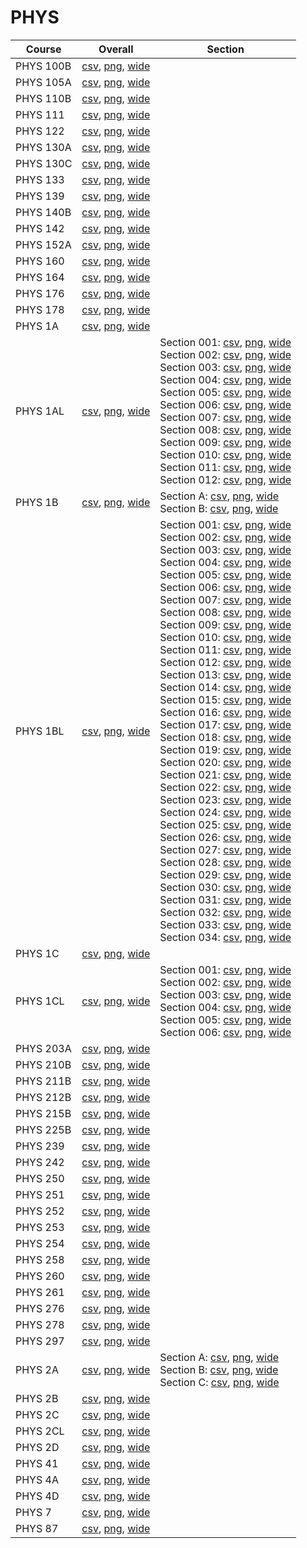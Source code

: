 # PHYS

| Course | Overall | Section |
| ------ | ------- | ------- |
| PHYS 100B | [csv](https://github.com/UCSD-Historical-Enrollment-Data/2024Winter/blob/main/overall/PHYS%20100B.csv), [png](https://raw.githubusercontent.com/UCSD-Historical-Enrollment-Data/2024Winter/main/plot_overall/PHYS%20100B.png), [wide](https://raw.githubusercontent.com/UCSD-Historical-Enrollment-Data/2024Winter/main/plot_overall_wide/PHYS%20100B.png) |  |
| PHYS 105A | [csv](https://github.com/UCSD-Historical-Enrollment-Data/2024Winter/blob/main/overall/PHYS%20105A.csv), [png](https://raw.githubusercontent.com/UCSD-Historical-Enrollment-Data/2024Winter/main/plot_overall/PHYS%20105A.png), [wide](https://raw.githubusercontent.com/UCSD-Historical-Enrollment-Data/2024Winter/main/plot_overall_wide/PHYS%20105A.png) |  |
| PHYS 110B | [csv](https://github.com/UCSD-Historical-Enrollment-Data/2024Winter/blob/main/overall/PHYS%20110B.csv), [png](https://raw.githubusercontent.com/UCSD-Historical-Enrollment-Data/2024Winter/main/plot_overall/PHYS%20110B.png), [wide](https://raw.githubusercontent.com/UCSD-Historical-Enrollment-Data/2024Winter/main/plot_overall_wide/PHYS%20110B.png) |  |
| PHYS 111 | [csv](https://github.com/UCSD-Historical-Enrollment-Data/2024Winter/blob/main/overall/PHYS%20111.csv), [png](https://raw.githubusercontent.com/UCSD-Historical-Enrollment-Data/2024Winter/main/plot_overall/PHYS%20111.png), [wide](https://raw.githubusercontent.com/UCSD-Historical-Enrollment-Data/2024Winter/main/plot_overall_wide/PHYS%20111.png) |  |
| PHYS 122 | [csv](https://github.com/UCSD-Historical-Enrollment-Data/2024Winter/blob/main/overall/PHYS%20122.csv), [png](https://raw.githubusercontent.com/UCSD-Historical-Enrollment-Data/2024Winter/main/plot_overall/PHYS%20122.png), [wide](https://raw.githubusercontent.com/UCSD-Historical-Enrollment-Data/2024Winter/main/plot_overall_wide/PHYS%20122.png) |  |
| PHYS 130A | [csv](https://github.com/UCSD-Historical-Enrollment-Data/2024Winter/blob/main/overall/PHYS%20130A.csv), [png](https://raw.githubusercontent.com/UCSD-Historical-Enrollment-Data/2024Winter/main/plot_overall/PHYS%20130A.png), [wide](https://raw.githubusercontent.com/UCSD-Historical-Enrollment-Data/2024Winter/main/plot_overall_wide/PHYS%20130A.png) |  |
| PHYS 130C | [csv](https://github.com/UCSD-Historical-Enrollment-Data/2024Winter/blob/main/overall/PHYS%20130C.csv), [png](https://raw.githubusercontent.com/UCSD-Historical-Enrollment-Data/2024Winter/main/plot_overall/PHYS%20130C.png), [wide](https://raw.githubusercontent.com/UCSD-Historical-Enrollment-Data/2024Winter/main/plot_overall_wide/PHYS%20130C.png) |  |
| PHYS 133 | [csv](https://github.com/UCSD-Historical-Enrollment-Data/2024Winter/blob/main/overall/PHYS%20133.csv), [png](https://raw.githubusercontent.com/UCSD-Historical-Enrollment-Data/2024Winter/main/plot_overall/PHYS%20133.png), [wide](https://raw.githubusercontent.com/UCSD-Historical-Enrollment-Data/2024Winter/main/plot_overall_wide/PHYS%20133.png) |  |
| PHYS 139 | [csv](https://github.com/UCSD-Historical-Enrollment-Data/2024Winter/blob/main/overall/PHYS%20139.csv), [png](https://raw.githubusercontent.com/UCSD-Historical-Enrollment-Data/2024Winter/main/plot_overall/PHYS%20139.png), [wide](https://raw.githubusercontent.com/UCSD-Historical-Enrollment-Data/2024Winter/main/plot_overall_wide/PHYS%20139.png) |  |
| PHYS 140B | [csv](https://github.com/UCSD-Historical-Enrollment-Data/2024Winter/blob/main/overall/PHYS%20140B.csv), [png](https://raw.githubusercontent.com/UCSD-Historical-Enrollment-Data/2024Winter/main/plot_overall/PHYS%20140B.png), [wide](https://raw.githubusercontent.com/UCSD-Historical-Enrollment-Data/2024Winter/main/plot_overall_wide/PHYS%20140B.png) |  |
| PHYS 142 | [csv](https://github.com/UCSD-Historical-Enrollment-Data/2024Winter/blob/main/overall/PHYS%20142.csv), [png](https://raw.githubusercontent.com/UCSD-Historical-Enrollment-Data/2024Winter/main/plot_overall/PHYS%20142.png), [wide](https://raw.githubusercontent.com/UCSD-Historical-Enrollment-Data/2024Winter/main/plot_overall_wide/PHYS%20142.png) |  |
| PHYS 152A | [csv](https://github.com/UCSD-Historical-Enrollment-Data/2024Winter/blob/main/overall/PHYS%20152A.csv), [png](https://raw.githubusercontent.com/UCSD-Historical-Enrollment-Data/2024Winter/main/plot_overall/PHYS%20152A.png), [wide](https://raw.githubusercontent.com/UCSD-Historical-Enrollment-Data/2024Winter/main/plot_overall_wide/PHYS%20152A.png) |  |
| PHYS 160 | [csv](https://github.com/UCSD-Historical-Enrollment-Data/2024Winter/blob/main/overall/PHYS%20160.csv), [png](https://raw.githubusercontent.com/UCSD-Historical-Enrollment-Data/2024Winter/main/plot_overall/PHYS%20160.png), [wide](https://raw.githubusercontent.com/UCSD-Historical-Enrollment-Data/2024Winter/main/plot_overall_wide/PHYS%20160.png) |  |
| PHYS 164 | [csv](https://github.com/UCSD-Historical-Enrollment-Data/2024Winter/blob/main/overall/PHYS%20164.csv), [png](https://raw.githubusercontent.com/UCSD-Historical-Enrollment-Data/2024Winter/main/plot_overall/PHYS%20164.png), [wide](https://raw.githubusercontent.com/UCSD-Historical-Enrollment-Data/2024Winter/main/plot_overall_wide/PHYS%20164.png) |  |
| PHYS 176 | [csv](https://github.com/UCSD-Historical-Enrollment-Data/2024Winter/blob/main/overall/PHYS%20176.csv), [png](https://raw.githubusercontent.com/UCSD-Historical-Enrollment-Data/2024Winter/main/plot_overall/PHYS%20176.png), [wide](https://raw.githubusercontent.com/UCSD-Historical-Enrollment-Data/2024Winter/main/plot_overall_wide/PHYS%20176.png) |  |
| PHYS 178 | [csv](https://github.com/UCSD-Historical-Enrollment-Data/2024Winter/blob/main/overall/PHYS%20178.csv), [png](https://raw.githubusercontent.com/UCSD-Historical-Enrollment-Data/2024Winter/main/plot_overall/PHYS%20178.png), [wide](https://raw.githubusercontent.com/UCSD-Historical-Enrollment-Data/2024Winter/main/plot_overall_wide/PHYS%20178.png) |  |
| PHYS 1A | [csv](https://github.com/UCSD-Historical-Enrollment-Data/2024Winter/blob/main/overall/PHYS%201A.csv), [png](https://raw.githubusercontent.com/UCSD-Historical-Enrollment-Data/2024Winter/main/plot_overall/PHYS%201A.png), [wide](https://raw.githubusercontent.com/UCSD-Historical-Enrollment-Data/2024Winter/main/plot_overall_wide/PHYS%201A.png) |  |
| PHYS 1AL | [csv](https://github.com/UCSD-Historical-Enrollment-Data/2024Winter/blob/main/overall/PHYS%201AL.csv), [png](https://raw.githubusercontent.com/UCSD-Historical-Enrollment-Data/2024Winter/main/plot_overall/PHYS%201AL.png), [wide](https://raw.githubusercontent.com/UCSD-Historical-Enrollment-Data/2024Winter/main/plot_overall_wide/PHYS%201AL.png) | Section 001: [csv](https://github.com/UCSD-Historical-Enrollment-Data/2024Winter/blob/main/section/PHYS%201AL_001.csv), [png](https://raw.githubusercontent.com/UCSD-Historical-Enrollment-Data/2024Winter/main/plot_section/PHYS%201AL_001.png), [wide](https://raw.githubusercontent.com/UCSD-Historical-Enrollment-Data/2024Winter/main/plot_section_wide/PHYS%201AL_001.png)<br>Section 002: [csv](https://github.com/UCSD-Historical-Enrollment-Data/2024Winter/blob/main/section/PHYS%201AL_002.csv), [png](https://raw.githubusercontent.com/UCSD-Historical-Enrollment-Data/2024Winter/main/plot_section/PHYS%201AL_002.png), [wide](https://raw.githubusercontent.com/UCSD-Historical-Enrollment-Data/2024Winter/main/plot_section_wide/PHYS%201AL_002.png)<br>Section 003: [csv](https://github.com/UCSD-Historical-Enrollment-Data/2024Winter/blob/main/section/PHYS%201AL_003.csv), [png](https://raw.githubusercontent.com/UCSD-Historical-Enrollment-Data/2024Winter/main/plot_section/PHYS%201AL_003.png), [wide](https://raw.githubusercontent.com/UCSD-Historical-Enrollment-Data/2024Winter/main/plot_section_wide/PHYS%201AL_003.png)<br>Section 004: [csv](https://github.com/UCSD-Historical-Enrollment-Data/2024Winter/blob/main/section/PHYS%201AL_004.csv), [png](https://raw.githubusercontent.com/UCSD-Historical-Enrollment-Data/2024Winter/main/plot_section/PHYS%201AL_004.png), [wide](https://raw.githubusercontent.com/UCSD-Historical-Enrollment-Data/2024Winter/main/plot_section_wide/PHYS%201AL_004.png)<br>Section 005: [csv](https://github.com/UCSD-Historical-Enrollment-Data/2024Winter/blob/main/section/PHYS%201AL_005.csv), [png](https://raw.githubusercontent.com/UCSD-Historical-Enrollment-Data/2024Winter/main/plot_section/PHYS%201AL_005.png), [wide](https://raw.githubusercontent.com/UCSD-Historical-Enrollment-Data/2024Winter/main/plot_section_wide/PHYS%201AL_005.png)<br>Section 006: [csv](https://github.com/UCSD-Historical-Enrollment-Data/2024Winter/blob/main/section/PHYS%201AL_006.csv), [png](https://raw.githubusercontent.com/UCSD-Historical-Enrollment-Data/2024Winter/main/plot_section/PHYS%201AL_006.png), [wide](https://raw.githubusercontent.com/UCSD-Historical-Enrollment-Data/2024Winter/main/plot_section_wide/PHYS%201AL_006.png)<br>Section 007: [csv](https://github.com/UCSD-Historical-Enrollment-Data/2024Winter/blob/main/section/PHYS%201AL_007.csv), [png](https://raw.githubusercontent.com/UCSD-Historical-Enrollment-Data/2024Winter/main/plot_section/PHYS%201AL_007.png), [wide](https://raw.githubusercontent.com/UCSD-Historical-Enrollment-Data/2024Winter/main/plot_section_wide/PHYS%201AL_007.png)<br>Section 008: [csv](https://github.com/UCSD-Historical-Enrollment-Data/2024Winter/blob/main/section/PHYS%201AL_008.csv), [png](https://raw.githubusercontent.com/UCSD-Historical-Enrollment-Data/2024Winter/main/plot_section/PHYS%201AL_008.png), [wide](https://raw.githubusercontent.com/UCSD-Historical-Enrollment-Data/2024Winter/main/plot_section_wide/PHYS%201AL_008.png)<br>Section 009: [csv](https://github.com/UCSD-Historical-Enrollment-Data/2024Winter/blob/main/section/PHYS%201AL_009.csv), [png](https://raw.githubusercontent.com/UCSD-Historical-Enrollment-Data/2024Winter/main/plot_section/PHYS%201AL_009.png), [wide](https://raw.githubusercontent.com/UCSD-Historical-Enrollment-Data/2024Winter/main/plot_section_wide/PHYS%201AL_009.png)<br>Section 010: [csv](https://github.com/UCSD-Historical-Enrollment-Data/2024Winter/blob/main/section/PHYS%201AL_010.csv), [png](https://raw.githubusercontent.com/UCSD-Historical-Enrollment-Data/2024Winter/main/plot_section/PHYS%201AL_010.png), [wide](https://raw.githubusercontent.com/UCSD-Historical-Enrollment-Data/2024Winter/main/plot_section_wide/PHYS%201AL_010.png)<br>Section 011: [csv](https://github.com/UCSD-Historical-Enrollment-Data/2024Winter/blob/main/section/PHYS%201AL_011.csv), [png](https://raw.githubusercontent.com/UCSD-Historical-Enrollment-Data/2024Winter/main/plot_section/PHYS%201AL_011.png), [wide](https://raw.githubusercontent.com/UCSD-Historical-Enrollment-Data/2024Winter/main/plot_section_wide/PHYS%201AL_011.png)<br>Section 012: [csv](https://github.com/UCSD-Historical-Enrollment-Data/2024Winter/blob/main/section/PHYS%201AL_012.csv), [png](https://raw.githubusercontent.com/UCSD-Historical-Enrollment-Data/2024Winter/main/plot_section/PHYS%201AL_012.png), [wide](https://raw.githubusercontent.com/UCSD-Historical-Enrollment-Data/2024Winter/main/plot_section_wide/PHYS%201AL_012.png) |
| PHYS 1B | [csv](https://github.com/UCSD-Historical-Enrollment-Data/2024Winter/blob/main/overall/PHYS%201B.csv), [png](https://raw.githubusercontent.com/UCSD-Historical-Enrollment-Data/2024Winter/main/plot_overall/PHYS%201B.png), [wide](https://raw.githubusercontent.com/UCSD-Historical-Enrollment-Data/2024Winter/main/plot_overall_wide/PHYS%201B.png) | Section A: [csv](https://github.com/UCSD-Historical-Enrollment-Data/2024Winter/blob/main/section/PHYS%201B_A.csv), [png](https://raw.githubusercontent.com/UCSD-Historical-Enrollment-Data/2024Winter/main/plot_section/PHYS%201B_A.png), [wide](https://raw.githubusercontent.com/UCSD-Historical-Enrollment-Data/2024Winter/main/plot_section_wide/PHYS%201B_A.png)<br>Section B: [csv](https://github.com/UCSD-Historical-Enrollment-Data/2024Winter/blob/main/section/PHYS%201B_B.csv), [png](https://raw.githubusercontent.com/UCSD-Historical-Enrollment-Data/2024Winter/main/plot_section/PHYS%201B_B.png), [wide](https://raw.githubusercontent.com/UCSD-Historical-Enrollment-Data/2024Winter/main/plot_section_wide/PHYS%201B_B.png) |
| PHYS 1BL | [csv](https://github.com/UCSD-Historical-Enrollment-Data/2024Winter/blob/main/overall/PHYS%201BL.csv), [png](https://raw.githubusercontent.com/UCSD-Historical-Enrollment-Data/2024Winter/main/plot_overall/PHYS%201BL.png), [wide](https://raw.githubusercontent.com/UCSD-Historical-Enrollment-Data/2024Winter/main/plot_overall_wide/PHYS%201BL.png) | Section 001: [csv](https://github.com/UCSD-Historical-Enrollment-Data/2024Winter/blob/main/section/PHYS%201BL_001.csv), [png](https://raw.githubusercontent.com/UCSD-Historical-Enrollment-Data/2024Winter/main/plot_section/PHYS%201BL_001.png), [wide](https://raw.githubusercontent.com/UCSD-Historical-Enrollment-Data/2024Winter/main/plot_section_wide/PHYS%201BL_001.png)<br>Section 002: [csv](https://github.com/UCSD-Historical-Enrollment-Data/2024Winter/blob/main/section/PHYS%201BL_002.csv), [png](https://raw.githubusercontent.com/UCSD-Historical-Enrollment-Data/2024Winter/main/plot_section/PHYS%201BL_002.png), [wide](https://raw.githubusercontent.com/UCSD-Historical-Enrollment-Data/2024Winter/main/plot_section_wide/PHYS%201BL_002.png)<br>Section 003: [csv](https://github.com/UCSD-Historical-Enrollment-Data/2024Winter/blob/main/section/PHYS%201BL_003.csv), [png](https://raw.githubusercontent.com/UCSD-Historical-Enrollment-Data/2024Winter/main/plot_section/PHYS%201BL_003.png), [wide](https://raw.githubusercontent.com/UCSD-Historical-Enrollment-Data/2024Winter/main/plot_section_wide/PHYS%201BL_003.png)<br>Section 004: [csv](https://github.com/UCSD-Historical-Enrollment-Data/2024Winter/blob/main/section/PHYS%201BL_004.csv), [png](https://raw.githubusercontent.com/UCSD-Historical-Enrollment-Data/2024Winter/main/plot_section/PHYS%201BL_004.png), [wide](https://raw.githubusercontent.com/UCSD-Historical-Enrollment-Data/2024Winter/main/plot_section_wide/PHYS%201BL_004.png)<br>Section 005: [csv](https://github.com/UCSD-Historical-Enrollment-Data/2024Winter/blob/main/section/PHYS%201BL_005.csv), [png](https://raw.githubusercontent.com/UCSD-Historical-Enrollment-Data/2024Winter/main/plot_section/PHYS%201BL_005.png), [wide](https://raw.githubusercontent.com/UCSD-Historical-Enrollment-Data/2024Winter/main/plot_section_wide/PHYS%201BL_005.png)<br>Section 006: [csv](https://github.com/UCSD-Historical-Enrollment-Data/2024Winter/blob/main/section/PHYS%201BL_006.csv), [png](https://raw.githubusercontent.com/UCSD-Historical-Enrollment-Data/2024Winter/main/plot_section/PHYS%201BL_006.png), [wide](https://raw.githubusercontent.com/UCSD-Historical-Enrollment-Data/2024Winter/main/plot_section_wide/PHYS%201BL_006.png)<br>Section 007: [csv](https://github.com/UCSD-Historical-Enrollment-Data/2024Winter/blob/main/section/PHYS%201BL_007.csv), [png](https://raw.githubusercontent.com/UCSD-Historical-Enrollment-Data/2024Winter/main/plot_section/PHYS%201BL_007.png), [wide](https://raw.githubusercontent.com/UCSD-Historical-Enrollment-Data/2024Winter/main/plot_section_wide/PHYS%201BL_007.png)<br>Section 008: [csv](https://github.com/UCSD-Historical-Enrollment-Data/2024Winter/blob/main/section/PHYS%201BL_008.csv), [png](https://raw.githubusercontent.com/UCSD-Historical-Enrollment-Data/2024Winter/main/plot_section/PHYS%201BL_008.png), [wide](https://raw.githubusercontent.com/UCSD-Historical-Enrollment-Data/2024Winter/main/plot_section_wide/PHYS%201BL_008.png)<br>Section 009: [csv](https://github.com/UCSD-Historical-Enrollment-Data/2024Winter/blob/main/section/PHYS%201BL_009.csv), [png](https://raw.githubusercontent.com/UCSD-Historical-Enrollment-Data/2024Winter/main/plot_section/PHYS%201BL_009.png), [wide](https://raw.githubusercontent.com/UCSD-Historical-Enrollment-Data/2024Winter/main/plot_section_wide/PHYS%201BL_009.png)<br>Section 010: [csv](https://github.com/UCSD-Historical-Enrollment-Data/2024Winter/blob/main/section/PHYS%201BL_010.csv), [png](https://raw.githubusercontent.com/UCSD-Historical-Enrollment-Data/2024Winter/main/plot_section/PHYS%201BL_010.png), [wide](https://raw.githubusercontent.com/UCSD-Historical-Enrollment-Data/2024Winter/main/plot_section_wide/PHYS%201BL_010.png)<br>Section 011: [csv](https://github.com/UCSD-Historical-Enrollment-Data/2024Winter/blob/main/section/PHYS%201BL_011.csv), [png](https://raw.githubusercontent.com/UCSD-Historical-Enrollment-Data/2024Winter/main/plot_section/PHYS%201BL_011.png), [wide](https://raw.githubusercontent.com/UCSD-Historical-Enrollment-Data/2024Winter/main/plot_section_wide/PHYS%201BL_011.png)<br>Section 012: [csv](https://github.com/UCSD-Historical-Enrollment-Data/2024Winter/blob/main/section/PHYS%201BL_012.csv), [png](https://raw.githubusercontent.com/UCSD-Historical-Enrollment-Data/2024Winter/main/plot_section/PHYS%201BL_012.png), [wide](https://raw.githubusercontent.com/UCSD-Historical-Enrollment-Data/2024Winter/main/plot_section_wide/PHYS%201BL_012.png)<br>Section 013: [csv](https://github.com/UCSD-Historical-Enrollment-Data/2024Winter/blob/main/section/PHYS%201BL_013.csv), [png](https://raw.githubusercontent.com/UCSD-Historical-Enrollment-Data/2024Winter/main/plot_section/PHYS%201BL_013.png), [wide](https://raw.githubusercontent.com/UCSD-Historical-Enrollment-Data/2024Winter/main/plot_section_wide/PHYS%201BL_013.png)<br>Section 014: [csv](https://github.com/UCSD-Historical-Enrollment-Data/2024Winter/blob/main/section/PHYS%201BL_014.csv), [png](https://raw.githubusercontent.com/UCSD-Historical-Enrollment-Data/2024Winter/main/plot_section/PHYS%201BL_014.png), [wide](https://raw.githubusercontent.com/UCSD-Historical-Enrollment-Data/2024Winter/main/plot_section_wide/PHYS%201BL_014.png)<br>Section 015: [csv](https://github.com/UCSD-Historical-Enrollment-Data/2024Winter/blob/main/section/PHYS%201BL_015.csv), [png](https://raw.githubusercontent.com/UCSD-Historical-Enrollment-Data/2024Winter/main/plot_section/PHYS%201BL_015.png), [wide](https://raw.githubusercontent.com/UCSD-Historical-Enrollment-Data/2024Winter/main/plot_section_wide/PHYS%201BL_015.png)<br>Section 016: [csv](https://github.com/UCSD-Historical-Enrollment-Data/2024Winter/blob/main/section/PHYS%201BL_016.csv), [png](https://raw.githubusercontent.com/UCSD-Historical-Enrollment-Data/2024Winter/main/plot_section/PHYS%201BL_016.png), [wide](https://raw.githubusercontent.com/UCSD-Historical-Enrollment-Data/2024Winter/main/plot_section_wide/PHYS%201BL_016.png)<br>Section 017: [csv](https://github.com/UCSD-Historical-Enrollment-Data/2024Winter/blob/main/section/PHYS%201BL_017.csv), [png](https://raw.githubusercontent.com/UCSD-Historical-Enrollment-Data/2024Winter/main/plot_section/PHYS%201BL_017.png), [wide](https://raw.githubusercontent.com/UCSD-Historical-Enrollment-Data/2024Winter/main/plot_section_wide/PHYS%201BL_017.png)<br>Section 018: [csv](https://github.com/UCSD-Historical-Enrollment-Data/2024Winter/blob/main/section/PHYS%201BL_018.csv), [png](https://raw.githubusercontent.com/UCSD-Historical-Enrollment-Data/2024Winter/main/plot_section/PHYS%201BL_018.png), [wide](https://raw.githubusercontent.com/UCSD-Historical-Enrollment-Data/2024Winter/main/plot_section_wide/PHYS%201BL_018.png)<br>Section 019: [csv](https://github.com/UCSD-Historical-Enrollment-Data/2024Winter/blob/main/section/PHYS%201BL_019.csv), [png](https://raw.githubusercontent.com/UCSD-Historical-Enrollment-Data/2024Winter/main/plot_section/PHYS%201BL_019.png), [wide](https://raw.githubusercontent.com/UCSD-Historical-Enrollment-Data/2024Winter/main/plot_section_wide/PHYS%201BL_019.png)<br>Section 020: [csv](https://github.com/UCSD-Historical-Enrollment-Data/2024Winter/blob/main/section/PHYS%201BL_020.csv), [png](https://raw.githubusercontent.com/UCSD-Historical-Enrollment-Data/2024Winter/main/plot_section/PHYS%201BL_020.png), [wide](https://raw.githubusercontent.com/UCSD-Historical-Enrollment-Data/2024Winter/main/plot_section_wide/PHYS%201BL_020.png)<br>Section 021: [csv](https://github.com/UCSD-Historical-Enrollment-Data/2024Winter/blob/main/section/PHYS%201BL_021.csv), [png](https://raw.githubusercontent.com/UCSD-Historical-Enrollment-Data/2024Winter/main/plot_section/PHYS%201BL_021.png), [wide](https://raw.githubusercontent.com/UCSD-Historical-Enrollment-Data/2024Winter/main/plot_section_wide/PHYS%201BL_021.png)<br>Section 022: [csv](https://github.com/UCSD-Historical-Enrollment-Data/2024Winter/blob/main/section/PHYS%201BL_022.csv), [png](https://raw.githubusercontent.com/UCSD-Historical-Enrollment-Data/2024Winter/main/plot_section/PHYS%201BL_022.png), [wide](https://raw.githubusercontent.com/UCSD-Historical-Enrollment-Data/2024Winter/main/plot_section_wide/PHYS%201BL_022.png)<br>Section 023: [csv](https://github.com/UCSD-Historical-Enrollment-Data/2024Winter/blob/main/section/PHYS%201BL_023.csv), [png](https://raw.githubusercontent.com/UCSD-Historical-Enrollment-Data/2024Winter/main/plot_section/PHYS%201BL_023.png), [wide](https://raw.githubusercontent.com/UCSD-Historical-Enrollment-Data/2024Winter/main/plot_section_wide/PHYS%201BL_023.png)<br>Section 024: [csv](https://github.com/UCSD-Historical-Enrollment-Data/2024Winter/blob/main/section/PHYS%201BL_024.csv), [png](https://raw.githubusercontent.com/UCSD-Historical-Enrollment-Data/2024Winter/main/plot_section/PHYS%201BL_024.png), [wide](https://raw.githubusercontent.com/UCSD-Historical-Enrollment-Data/2024Winter/main/plot_section_wide/PHYS%201BL_024.png)<br>Section 025: [csv](https://github.com/UCSD-Historical-Enrollment-Data/2024Winter/blob/main/section/PHYS%201BL_025.csv), [png](https://raw.githubusercontent.com/UCSD-Historical-Enrollment-Data/2024Winter/main/plot_section/PHYS%201BL_025.png), [wide](https://raw.githubusercontent.com/UCSD-Historical-Enrollment-Data/2024Winter/main/plot_section_wide/PHYS%201BL_025.png)<br>Section 026: [csv](https://github.com/UCSD-Historical-Enrollment-Data/2024Winter/blob/main/section/PHYS%201BL_026.csv), [png](https://raw.githubusercontent.com/UCSD-Historical-Enrollment-Data/2024Winter/main/plot_section/PHYS%201BL_026.png), [wide](https://raw.githubusercontent.com/UCSD-Historical-Enrollment-Data/2024Winter/main/plot_section_wide/PHYS%201BL_026.png)<br>Section 027: [csv](https://github.com/UCSD-Historical-Enrollment-Data/2024Winter/blob/main/section/PHYS%201BL_027.csv), [png](https://raw.githubusercontent.com/UCSD-Historical-Enrollment-Data/2024Winter/main/plot_section/PHYS%201BL_027.png), [wide](https://raw.githubusercontent.com/UCSD-Historical-Enrollment-Data/2024Winter/main/plot_section_wide/PHYS%201BL_027.png)<br>Section 028: [csv](https://github.com/UCSD-Historical-Enrollment-Data/2024Winter/blob/main/section/PHYS%201BL_028.csv), [png](https://raw.githubusercontent.com/UCSD-Historical-Enrollment-Data/2024Winter/main/plot_section/PHYS%201BL_028.png), [wide](https://raw.githubusercontent.com/UCSD-Historical-Enrollment-Data/2024Winter/main/plot_section_wide/PHYS%201BL_028.png)<br>Section 029: [csv](https://github.com/UCSD-Historical-Enrollment-Data/2024Winter/blob/main/section/PHYS%201BL_029.csv), [png](https://raw.githubusercontent.com/UCSD-Historical-Enrollment-Data/2024Winter/main/plot_section/PHYS%201BL_029.png), [wide](https://raw.githubusercontent.com/UCSD-Historical-Enrollment-Data/2024Winter/main/plot_section_wide/PHYS%201BL_029.png)<br>Section 030: [csv](https://github.com/UCSD-Historical-Enrollment-Data/2024Winter/blob/main/section/PHYS%201BL_030.csv), [png](https://raw.githubusercontent.com/UCSD-Historical-Enrollment-Data/2024Winter/main/plot_section/PHYS%201BL_030.png), [wide](https://raw.githubusercontent.com/UCSD-Historical-Enrollment-Data/2024Winter/main/plot_section_wide/PHYS%201BL_030.png)<br>Section 031: [csv](https://github.com/UCSD-Historical-Enrollment-Data/2024Winter/blob/main/section/PHYS%201BL_031.csv), [png](https://raw.githubusercontent.com/UCSD-Historical-Enrollment-Data/2024Winter/main/plot_section/PHYS%201BL_031.png), [wide](https://raw.githubusercontent.com/UCSD-Historical-Enrollment-Data/2024Winter/main/plot_section_wide/PHYS%201BL_031.png)<br>Section 032: [csv](https://github.com/UCSD-Historical-Enrollment-Data/2024Winter/blob/main/section/PHYS%201BL_032.csv), [png](https://raw.githubusercontent.com/UCSD-Historical-Enrollment-Data/2024Winter/main/plot_section/PHYS%201BL_032.png), [wide](https://raw.githubusercontent.com/UCSD-Historical-Enrollment-Data/2024Winter/main/plot_section_wide/PHYS%201BL_032.png)<br>Section 033: [csv](https://github.com/UCSD-Historical-Enrollment-Data/2024Winter/blob/main/section/PHYS%201BL_033.csv), [png](https://raw.githubusercontent.com/UCSD-Historical-Enrollment-Data/2024Winter/main/plot_section/PHYS%201BL_033.png), [wide](https://raw.githubusercontent.com/UCSD-Historical-Enrollment-Data/2024Winter/main/plot_section_wide/PHYS%201BL_033.png)<br>Section 034: [csv](https://github.com/UCSD-Historical-Enrollment-Data/2024Winter/blob/main/section/PHYS%201BL_034.csv), [png](https://raw.githubusercontent.com/UCSD-Historical-Enrollment-Data/2024Winter/main/plot_section/PHYS%201BL_034.png), [wide](https://raw.githubusercontent.com/UCSD-Historical-Enrollment-Data/2024Winter/main/plot_section_wide/PHYS%201BL_034.png) |
| PHYS 1C | [csv](https://github.com/UCSD-Historical-Enrollment-Data/2024Winter/blob/main/overall/PHYS%201C.csv), [png](https://raw.githubusercontent.com/UCSD-Historical-Enrollment-Data/2024Winter/main/plot_overall/PHYS%201C.png), [wide](https://raw.githubusercontent.com/UCSD-Historical-Enrollment-Data/2024Winter/main/plot_overall_wide/PHYS%201C.png) |  |
| PHYS 1CL | [csv](https://github.com/UCSD-Historical-Enrollment-Data/2024Winter/blob/main/overall/PHYS%201CL.csv), [png](https://raw.githubusercontent.com/UCSD-Historical-Enrollment-Data/2024Winter/main/plot_overall/PHYS%201CL.png), [wide](https://raw.githubusercontent.com/UCSD-Historical-Enrollment-Data/2024Winter/main/plot_overall_wide/PHYS%201CL.png) | Section 001: [csv](https://github.com/UCSD-Historical-Enrollment-Data/2024Winter/blob/main/section/PHYS%201CL_001.csv), [png](https://raw.githubusercontent.com/UCSD-Historical-Enrollment-Data/2024Winter/main/plot_section/PHYS%201CL_001.png), [wide](https://raw.githubusercontent.com/UCSD-Historical-Enrollment-Data/2024Winter/main/plot_section_wide/PHYS%201CL_001.png)<br>Section 002: [csv](https://github.com/UCSD-Historical-Enrollment-Data/2024Winter/blob/main/section/PHYS%201CL_002.csv), [png](https://raw.githubusercontent.com/UCSD-Historical-Enrollment-Data/2024Winter/main/plot_section/PHYS%201CL_002.png), [wide](https://raw.githubusercontent.com/UCSD-Historical-Enrollment-Data/2024Winter/main/plot_section_wide/PHYS%201CL_002.png)<br>Section 003: [csv](https://github.com/UCSD-Historical-Enrollment-Data/2024Winter/blob/main/section/PHYS%201CL_003.csv), [png](https://raw.githubusercontent.com/UCSD-Historical-Enrollment-Data/2024Winter/main/plot_section/PHYS%201CL_003.png), [wide](https://raw.githubusercontent.com/UCSD-Historical-Enrollment-Data/2024Winter/main/plot_section_wide/PHYS%201CL_003.png)<br>Section 004: [csv](https://github.com/UCSD-Historical-Enrollment-Data/2024Winter/blob/main/section/PHYS%201CL_004.csv), [png](https://raw.githubusercontent.com/UCSD-Historical-Enrollment-Data/2024Winter/main/plot_section/PHYS%201CL_004.png), [wide](https://raw.githubusercontent.com/UCSD-Historical-Enrollment-Data/2024Winter/main/plot_section_wide/PHYS%201CL_004.png)<br>Section 005: [csv](https://github.com/UCSD-Historical-Enrollment-Data/2024Winter/blob/main/section/PHYS%201CL_005.csv), [png](https://raw.githubusercontent.com/UCSD-Historical-Enrollment-Data/2024Winter/main/plot_section/PHYS%201CL_005.png), [wide](https://raw.githubusercontent.com/UCSD-Historical-Enrollment-Data/2024Winter/main/plot_section_wide/PHYS%201CL_005.png)<br>Section 006: [csv](https://github.com/UCSD-Historical-Enrollment-Data/2024Winter/blob/main/section/PHYS%201CL_006.csv), [png](https://raw.githubusercontent.com/UCSD-Historical-Enrollment-Data/2024Winter/main/plot_section/PHYS%201CL_006.png), [wide](https://raw.githubusercontent.com/UCSD-Historical-Enrollment-Data/2024Winter/main/plot_section_wide/PHYS%201CL_006.png) |
| PHYS 203A | [csv](https://github.com/UCSD-Historical-Enrollment-Data/2024Winter/blob/main/overall/PHYS%20203A.csv), [png](https://raw.githubusercontent.com/UCSD-Historical-Enrollment-Data/2024Winter/main/plot_overall/PHYS%20203A.png), [wide](https://raw.githubusercontent.com/UCSD-Historical-Enrollment-Data/2024Winter/main/plot_overall_wide/PHYS%20203A.png) |  |
| PHYS 210B | [csv](https://github.com/UCSD-Historical-Enrollment-Data/2024Winter/blob/main/overall/PHYS%20210B.csv), [png](https://raw.githubusercontent.com/UCSD-Historical-Enrollment-Data/2024Winter/main/plot_overall/PHYS%20210B.png), [wide](https://raw.githubusercontent.com/UCSD-Historical-Enrollment-Data/2024Winter/main/plot_overall_wide/PHYS%20210B.png) |  |
| PHYS 211B | [csv](https://github.com/UCSD-Historical-Enrollment-Data/2024Winter/blob/main/overall/PHYS%20211B.csv), [png](https://raw.githubusercontent.com/UCSD-Historical-Enrollment-Data/2024Winter/main/plot_overall/PHYS%20211B.png), [wide](https://raw.githubusercontent.com/UCSD-Historical-Enrollment-Data/2024Winter/main/plot_overall_wide/PHYS%20211B.png) |  |
| PHYS 212B | [csv](https://github.com/UCSD-Historical-Enrollment-Data/2024Winter/blob/main/overall/PHYS%20212B.csv), [png](https://raw.githubusercontent.com/UCSD-Historical-Enrollment-Data/2024Winter/main/plot_overall/PHYS%20212B.png), [wide](https://raw.githubusercontent.com/UCSD-Historical-Enrollment-Data/2024Winter/main/plot_overall_wide/PHYS%20212B.png) |  |
| PHYS 215B | [csv](https://github.com/UCSD-Historical-Enrollment-Data/2024Winter/blob/main/overall/PHYS%20215B.csv), [png](https://raw.githubusercontent.com/UCSD-Historical-Enrollment-Data/2024Winter/main/plot_overall/PHYS%20215B.png), [wide](https://raw.githubusercontent.com/UCSD-Historical-Enrollment-Data/2024Winter/main/plot_overall_wide/PHYS%20215B.png) |  |
| PHYS 225B | [csv](https://github.com/UCSD-Historical-Enrollment-Data/2024Winter/blob/main/overall/PHYS%20225B.csv), [png](https://raw.githubusercontent.com/UCSD-Historical-Enrollment-Data/2024Winter/main/plot_overall/PHYS%20225B.png), [wide](https://raw.githubusercontent.com/UCSD-Historical-Enrollment-Data/2024Winter/main/plot_overall_wide/PHYS%20225B.png) |  |
| PHYS 239 | [csv](https://github.com/UCSD-Historical-Enrollment-Data/2024Winter/blob/main/overall/PHYS%20239.csv), [png](https://raw.githubusercontent.com/UCSD-Historical-Enrollment-Data/2024Winter/main/plot_overall/PHYS%20239.png), [wide](https://raw.githubusercontent.com/UCSD-Historical-Enrollment-Data/2024Winter/main/plot_overall_wide/PHYS%20239.png) |  |
| PHYS 242 | [csv](https://github.com/UCSD-Historical-Enrollment-Data/2024Winter/blob/main/overall/PHYS%20242.csv), [png](https://raw.githubusercontent.com/UCSD-Historical-Enrollment-Data/2024Winter/main/plot_overall/PHYS%20242.png), [wide](https://raw.githubusercontent.com/UCSD-Historical-Enrollment-Data/2024Winter/main/plot_overall_wide/PHYS%20242.png) |  |
| PHYS 250 | [csv](https://github.com/UCSD-Historical-Enrollment-Data/2024Winter/blob/main/overall/PHYS%20250.csv), [png](https://raw.githubusercontent.com/UCSD-Historical-Enrollment-Data/2024Winter/main/plot_overall/PHYS%20250.png), [wide](https://raw.githubusercontent.com/UCSD-Historical-Enrollment-Data/2024Winter/main/plot_overall_wide/PHYS%20250.png) |  |
| PHYS 251 | [csv](https://github.com/UCSD-Historical-Enrollment-Data/2024Winter/blob/main/overall/PHYS%20251.csv), [png](https://raw.githubusercontent.com/UCSD-Historical-Enrollment-Data/2024Winter/main/plot_overall/PHYS%20251.png), [wide](https://raw.githubusercontent.com/UCSD-Historical-Enrollment-Data/2024Winter/main/plot_overall_wide/PHYS%20251.png) |  |
| PHYS 252 | [csv](https://github.com/UCSD-Historical-Enrollment-Data/2024Winter/blob/main/overall/PHYS%20252.csv), [png](https://raw.githubusercontent.com/UCSD-Historical-Enrollment-Data/2024Winter/main/plot_overall/PHYS%20252.png), [wide](https://raw.githubusercontent.com/UCSD-Historical-Enrollment-Data/2024Winter/main/plot_overall_wide/PHYS%20252.png) |  |
| PHYS 253 | [csv](https://github.com/UCSD-Historical-Enrollment-Data/2024Winter/blob/main/overall/PHYS%20253.csv), [png](https://raw.githubusercontent.com/UCSD-Historical-Enrollment-Data/2024Winter/main/plot_overall/PHYS%20253.png), [wide](https://raw.githubusercontent.com/UCSD-Historical-Enrollment-Data/2024Winter/main/plot_overall_wide/PHYS%20253.png) |  |
| PHYS 254 | [csv](https://github.com/UCSD-Historical-Enrollment-Data/2024Winter/blob/main/overall/PHYS%20254.csv), [png](https://raw.githubusercontent.com/UCSD-Historical-Enrollment-Data/2024Winter/main/plot_overall/PHYS%20254.png), [wide](https://raw.githubusercontent.com/UCSD-Historical-Enrollment-Data/2024Winter/main/plot_overall_wide/PHYS%20254.png) |  |
| PHYS 258 | [csv](https://github.com/UCSD-Historical-Enrollment-Data/2024Winter/blob/main/overall/PHYS%20258.csv), [png](https://raw.githubusercontent.com/UCSD-Historical-Enrollment-Data/2024Winter/main/plot_overall/PHYS%20258.png), [wide](https://raw.githubusercontent.com/UCSD-Historical-Enrollment-Data/2024Winter/main/plot_overall_wide/PHYS%20258.png) |  |
| PHYS 260 | [csv](https://github.com/UCSD-Historical-Enrollment-Data/2024Winter/blob/main/overall/PHYS%20260.csv), [png](https://raw.githubusercontent.com/UCSD-Historical-Enrollment-Data/2024Winter/main/plot_overall/PHYS%20260.png), [wide](https://raw.githubusercontent.com/UCSD-Historical-Enrollment-Data/2024Winter/main/plot_overall_wide/PHYS%20260.png) |  |
| PHYS 261 | [csv](https://github.com/UCSD-Historical-Enrollment-Data/2024Winter/blob/main/overall/PHYS%20261.csv), [png](https://raw.githubusercontent.com/UCSD-Historical-Enrollment-Data/2024Winter/main/plot_overall/PHYS%20261.png), [wide](https://raw.githubusercontent.com/UCSD-Historical-Enrollment-Data/2024Winter/main/plot_overall_wide/PHYS%20261.png) |  |
| PHYS 276 | [csv](https://github.com/UCSD-Historical-Enrollment-Data/2024Winter/blob/main/overall/PHYS%20276.csv), [png](https://raw.githubusercontent.com/UCSD-Historical-Enrollment-Data/2024Winter/main/plot_overall/PHYS%20276.png), [wide](https://raw.githubusercontent.com/UCSD-Historical-Enrollment-Data/2024Winter/main/plot_overall_wide/PHYS%20276.png) |  |
| PHYS 278 | [csv](https://github.com/UCSD-Historical-Enrollment-Data/2024Winter/blob/main/overall/PHYS%20278.csv), [png](https://raw.githubusercontent.com/UCSD-Historical-Enrollment-Data/2024Winter/main/plot_overall/PHYS%20278.png), [wide](https://raw.githubusercontent.com/UCSD-Historical-Enrollment-Data/2024Winter/main/plot_overall_wide/PHYS%20278.png) |  |
| PHYS 297 | [csv](https://github.com/UCSD-Historical-Enrollment-Data/2024Winter/blob/main/overall/PHYS%20297.csv), [png](https://raw.githubusercontent.com/UCSD-Historical-Enrollment-Data/2024Winter/main/plot_overall/PHYS%20297.png), [wide](https://raw.githubusercontent.com/UCSD-Historical-Enrollment-Data/2024Winter/main/plot_overall_wide/PHYS%20297.png) |  |
| PHYS 2A | [csv](https://github.com/UCSD-Historical-Enrollment-Data/2024Winter/blob/main/overall/PHYS%202A.csv), [png](https://raw.githubusercontent.com/UCSD-Historical-Enrollment-Data/2024Winter/main/plot_overall/PHYS%202A.png), [wide](https://raw.githubusercontent.com/UCSD-Historical-Enrollment-Data/2024Winter/main/plot_overall_wide/PHYS%202A.png) | Section A: [csv](https://github.com/UCSD-Historical-Enrollment-Data/2024Winter/blob/main/section/PHYS%202A_A.csv), [png](https://raw.githubusercontent.com/UCSD-Historical-Enrollment-Data/2024Winter/main/plot_section/PHYS%202A_A.png), [wide](https://raw.githubusercontent.com/UCSD-Historical-Enrollment-Data/2024Winter/main/plot_section_wide/PHYS%202A_A.png)<br>Section B: [csv](https://github.com/UCSD-Historical-Enrollment-Data/2024Winter/blob/main/section/PHYS%202A_B.csv), [png](https://raw.githubusercontent.com/UCSD-Historical-Enrollment-Data/2024Winter/main/plot_section/PHYS%202A_B.png), [wide](https://raw.githubusercontent.com/UCSD-Historical-Enrollment-Data/2024Winter/main/plot_section_wide/PHYS%202A_B.png)<br>Section C: [csv](https://github.com/UCSD-Historical-Enrollment-Data/2024Winter/blob/main/section/PHYS%202A_C.csv), [png](https://raw.githubusercontent.com/UCSD-Historical-Enrollment-Data/2024Winter/main/plot_section/PHYS%202A_C.png), [wide](https://raw.githubusercontent.com/UCSD-Historical-Enrollment-Data/2024Winter/main/plot_section_wide/PHYS%202A_C.png) |
| PHYS 2B | [csv](https://github.com/UCSD-Historical-Enrollment-Data/2024Winter/blob/main/overall/PHYS%202B.csv), [png](https://raw.githubusercontent.com/UCSD-Historical-Enrollment-Data/2024Winter/main/plot_overall/PHYS%202B.png), [wide](https://raw.githubusercontent.com/UCSD-Historical-Enrollment-Data/2024Winter/main/plot_overall_wide/PHYS%202B.png) |  |
| PHYS 2C | [csv](https://github.com/UCSD-Historical-Enrollment-Data/2024Winter/blob/main/overall/PHYS%202C.csv), [png](https://raw.githubusercontent.com/UCSD-Historical-Enrollment-Data/2024Winter/main/plot_overall/PHYS%202C.png), [wide](https://raw.githubusercontent.com/UCSD-Historical-Enrollment-Data/2024Winter/main/plot_overall_wide/PHYS%202C.png) |  |
| PHYS 2CL | [csv](https://github.com/UCSD-Historical-Enrollment-Data/2024Winter/blob/main/overall/PHYS%202CL.csv), [png](https://raw.githubusercontent.com/UCSD-Historical-Enrollment-Data/2024Winter/main/plot_overall/PHYS%202CL.png), [wide](https://raw.githubusercontent.com/UCSD-Historical-Enrollment-Data/2024Winter/main/plot_overall_wide/PHYS%202CL.png) |  |
| PHYS 2D | [csv](https://github.com/UCSD-Historical-Enrollment-Data/2024Winter/blob/main/overall/PHYS%202D.csv), [png](https://raw.githubusercontent.com/UCSD-Historical-Enrollment-Data/2024Winter/main/plot_overall/PHYS%202D.png), [wide](https://raw.githubusercontent.com/UCSD-Historical-Enrollment-Data/2024Winter/main/plot_overall_wide/PHYS%202D.png) |  |
| PHYS 41 | [csv](https://github.com/UCSD-Historical-Enrollment-Data/2024Winter/blob/main/overall/PHYS%2041.csv), [png](https://raw.githubusercontent.com/UCSD-Historical-Enrollment-Data/2024Winter/main/plot_overall/PHYS%2041.png), [wide](https://raw.githubusercontent.com/UCSD-Historical-Enrollment-Data/2024Winter/main/plot_overall_wide/PHYS%2041.png) |  |
| PHYS 4A | [csv](https://github.com/UCSD-Historical-Enrollment-Data/2024Winter/blob/main/overall/PHYS%204A.csv), [png](https://raw.githubusercontent.com/UCSD-Historical-Enrollment-Data/2024Winter/main/plot_overall/PHYS%204A.png), [wide](https://raw.githubusercontent.com/UCSD-Historical-Enrollment-Data/2024Winter/main/plot_overall_wide/PHYS%204A.png) |  |
| PHYS 4D | [csv](https://github.com/UCSD-Historical-Enrollment-Data/2024Winter/blob/main/overall/PHYS%204D.csv), [png](https://raw.githubusercontent.com/UCSD-Historical-Enrollment-Data/2024Winter/main/plot_overall/PHYS%204D.png), [wide](https://raw.githubusercontent.com/UCSD-Historical-Enrollment-Data/2024Winter/main/plot_overall_wide/PHYS%204D.png) |  |
| PHYS 7 | [csv](https://github.com/UCSD-Historical-Enrollment-Data/2024Winter/blob/main/overall/PHYS%207.csv), [png](https://raw.githubusercontent.com/UCSD-Historical-Enrollment-Data/2024Winter/main/plot_overall/PHYS%207.png), [wide](https://raw.githubusercontent.com/UCSD-Historical-Enrollment-Data/2024Winter/main/plot_overall_wide/PHYS%207.png) |  |
| PHYS 87 | [csv](https://github.com/UCSD-Historical-Enrollment-Data/2024Winter/blob/main/overall/PHYS%2087.csv), [png](https://raw.githubusercontent.com/UCSD-Historical-Enrollment-Data/2024Winter/main/plot_overall/PHYS%2087.png), [wide](https://raw.githubusercontent.com/UCSD-Historical-Enrollment-Data/2024Winter/main/plot_overall_wide/PHYS%2087.png) |  |
